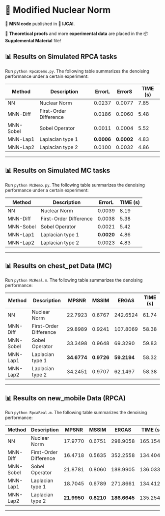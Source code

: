 # 🌈 Modified Nuclear Norm

🧠 **MNN code** published in 🏅 **IJCAI**.

📄 **Theoretical proofs** and more **experimental data** are placed in the 📦 **Supplemental Material** file!

## 📊 Results on Simulated RPCA tasks

Run `python RpcaDemo.py`. The following table summarizes the denoising performance under a certain experiment:

| Method | Description                         | ErrorL   | ErrorS   | TIME (s) |
|--------|-------------------------------------|---------|---------|----------|
| NN  | Nuclear Norm                          |  0.0237 | 0.0077  |   7.85   |
| MNN-Diff   | First-Order Difference  | 0.0186 | 0.0060  | 5.48   |
| MNN-Sobel   | Sobel Operator | 0.0011 | 0.0004  |  5.52   |
| MNN-Lap1    | Laplacian type 1   | **0.0006** | **0.0002**  |  4.83   |
| MNN-Lap2    | Laplacian type 2   | 0.0100 | 0.0032  | 4.86   |

---

## 📊 Results on Simulated MC tasks

Run `python McDemo.py`. The following table summarizes the denoising performance under a certain experiment:

| Method | Description                         | ErrorL   |TIME (s) |
|--------|-------------------------------------|---------|-----------|
| NN  | Nuclear Norm                          |  0.0039 |   8.19   |
| MNN-Diff   | First-Order Difference  | 0.0038 |5.38   |
| MNN-Sobel   | Sobel Operator | 0.0021 |   5.42   |
| MNN-Lap1    | Laplacian type 1   | **0.0020** |  4.86   |
| MNN-Lap2    | Laplacian type 2   | 0.0023 |  4.83   |

---

## 📊 Results on chest_pet Data (MC)

Run `python McReal.m`. The following table summarizes the denoising performance:

| Method | Description                         | MPSNR   | MSSIM   | ERGAS   | TIME (s) |
|--------|-------------------------------------|---------|---------|---------|----------|
| NN  | Nuclear Norm                           |  22.7923 | 0.6767  | 242.6524 |   61.74   |
| MNN-Diff    | First-Order Difference                 | 29.8989 | 0.9241  |  107.8069 |  58.38   |
| MNN-Sobel   | Sobel Operator | 33.3498 | 0.9648  |  69.3290 |  59.83   |
| MNN-Lap1    | Laplacian type 1          | **34.6774** | **0.9726**  |  **59.2194** |  58.32   |
| MNN-Lap2    | Laplacian type 2   | 34.2451 | 0.9707  |  62.1497 | 58.38   |

---

## 📊 Results on new_mobile Data (RPCA)

Run `python RpcaReal.m`. The following table summarizes the denoising performance:

| Method | Description                         | MPSNR   | MSSIM   | ERGAS   | TIME (s) |
|--------|-------------------------------------|---------|---------|---------|----------|
| NN  | Nuclear Norm                           |  17.9770 | 0.6751  | 298.9058 |   165.1548   |
| MNN-Diff    | First-Order Difference                 | 16.4718 | 0.5635  |  352.2558 |  134.4046   |
| MNN-Sobel   | Sobel Operator | 21.8781 | 0.8060  |  188.9905 |  136.0339   |
| MNN-Lap1    | Laplacian type 1          | 18.7045 | 0.6789  |  271.8661 |  134.4126   |
| MNN-Lap2    | Laplacian type 2   | **21.9950** | **0.8210**  | **186.6645** | 135.2546   |

---
